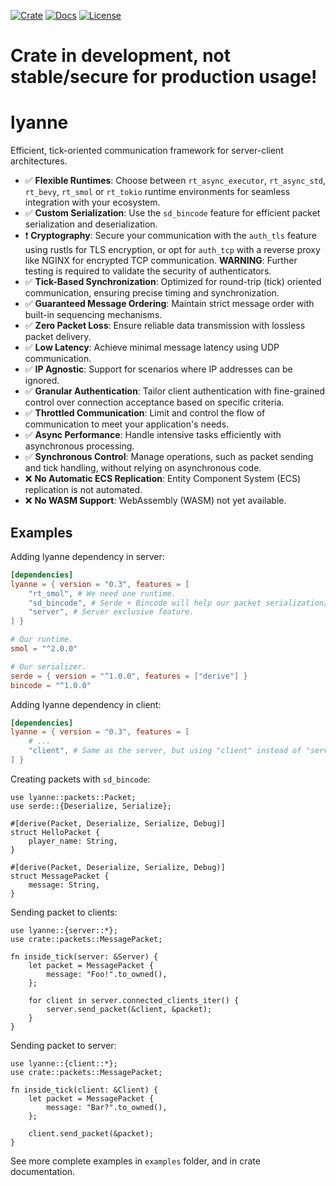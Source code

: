 [![Crate](https://img.shields.io/crates/v/lyanne.svg)](https://crates.io/crates/lyanne)
[![Docs](https://docs.rs/lyanne/badge.svg)](https://docs.rs/lyanne/latest/lyanne/)
[![License](https://img.shields.io/badge/license-MIT%2FApache-blue.svg)](LICENSE-MIT)

# Crate in development, not stable/secure for production usage!

# lyanne

Efficient, tick-oriented communication framework for server-client architectures.

- ✅ **Flexible Runtimes**: Choose between `rt_async_executor`, `rt_async_std`, `rt_bevy`, `rt_smol` or `rt_tokio` runtime environments for seamless integration with your ecosystem.
- ✅ **Custom Serialization**: Use the `sd_bincode` feature for efficient packet serialization and deserialization.
- ❗ **Cryptography**: Secure your communication with the `auth_tls` feature using rustls for TLS encryption, or opt for `auth_tcp` with a reverse proxy like NGINX for encrypted TCP communication. **WARNING**: Further testing is required to validate the security of authenticators.
- ✅ **Tick-Based Synchronization**: Optimized for round-trip (tick) oriented communication, ensuring precise timing and synchronization.
- ✅ **Guaranteed Message Ordering**: Maintain strict message order with built-in sequencing mechanisms.
- ✅ **Zero Packet Loss**: Ensure reliable data transmission with lossless packet delivery.
- ✅ **Low Latency**: Achieve minimal message latency using UDP communication.
- ✅ **IP Agnostic**: Support for scenarios where IP addresses can be ignored.
- ✅ **Granular Authentication**: Tailor client authentication with fine-grained control over connection acceptance based on specific criteria.
- ✅ **Throttled Communication**: Limit and control the flow of communication to meet your application's needs.
- ✅ **Async Performance**: Handle intensive tasks efficiently with asynchronous processing.
- ✅ **Synchronous Control**: Manage operations, such as packet sending and tick handling, without relying on asynchronous code.
- ❌ **No Automatic ECS Replication**: Entity Component System (ECS) replication is not automated.
- ❌ **No WASM Support**: WebAssembly (WASM) not yet available.

## Examples

Adding lyanne dependency in server:

```toml
[dependencies]
lyanne = { version = "0.3", features = [
    "rt_smol", # We need one runtime.
    "sd_bincode", # Serde + Bincode will help our packet serialization/deserialization.
    "server", # Server exclusive feature.
] }

# Our runtime.
smol = "^2.0.0"

# Our serializer.
serde = { version = "^1.0.0", features = ["derive"] }
bincode = "^1.0.0"
```

Adding lyanne dependency in client:

```toml
[dependencies]
lyanne = { version = "0.3", features = [
    # ...
    "client", # Same as the server, but using "client" instead of "server".
] }
```

Creating packets with `sd_bincode`:

```rust,no_run
use lyanne::packets::Packet;
use serde::{Deserialize, Serialize};

#[derive(Packet, Deserialize, Serialize, Debug)]
struct HelloPacket {
    player_name: String,
}

#[derive(Packet, Deserialize, Serialize, Debug)]
struct MessagePacket {
    message: String,
}
```

Sending packet to clients:

```rust,no_run
use lyanne::{server::*};
use crate::packets::MessagePacket;

fn inside_tick(server: &Server) {
    let packet = MessagePacket {
        message: "Foo!".to_owned(),
    };

    for client in server.connected_clients_iter() {
        server.send_packet(&client, &packet);
    }
}
```

Sending packet to server:

```rust,no_run
use lyanne::{client::*};
use crate::packets::MessagePacket;

fn inside_tick(client: &Client) {
    let packet = MessagePacket {
        message: "Bar?".to_owned(),
    };

    client.send_packet(&packet);
}
```

See more complete examples in `examples` folder, and in crate documentation.
